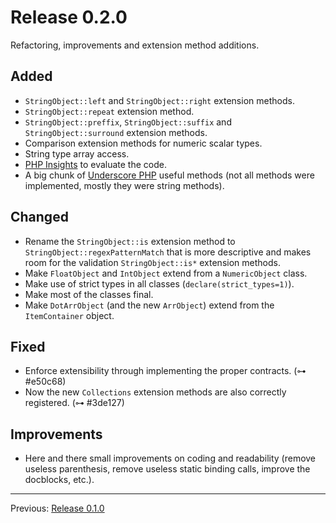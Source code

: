 # Release 0.2.0

Refactoring, improvements and extension method additions.

## Added

- `StringObject::left` and `StringObject::right` extension methods.
- `StringObject::repeat` extension method.
- `StringObject::preffix`, `StringObject::suffix` and `StringObject::surround` extension methods.
- Comparison extension methods for numeric scalar types.
- String type array access.
- [PHP Insights](https://github.com/nunomaduro/phpinsights) to evaluate the code.
- A big chunk of [Underscore PHP](https://anahkiasen.github.io/underscore-php) useful methods (not all methods were implemented, mostly they were string methods).


## Changed

- Rename the `StringObject::is` extension method to `StringObject::regexPatternMatch` that is more descriptive and makes room for the validation `StringObject::is*` extension methods.
- Make `FloatObject` and `IntObject` extend from a `NumericObject` class.
- Make use of strict types in all classes (`declare(strict_types=1)`).
- Make most of the classes final.
- Make `DotArrObject` (and the new `ArrObject`) extend from the `ItemContainer` object.

## Fixed

- Enforce extensibility through implementing the proper contracts. (⊶ #e50c68)
- Now the new `Collections` extension methods are also correctly registered. (⊶ #3de127)

## Improvements

- Here and there small improvements on coding and readability (remove useless parenthesis, remove useless static binding calls, improve the docblocks, etc.).

---

Previous: [Release 0.1.0](CHANGELOG-0.1.0.md)

